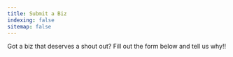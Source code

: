 ```yaml
---
title: Submit a Biz
indexing: false
sitemap: false
---
```


Got a biz that deserves a shout out? Fill out the form below and tell us why!!

<div class="typeform-widget" data-url="https://atlasco.typeform.com/to/QlAdD2" style="width: 100%; height: 500px;"></div> <script> (function() { var qs,js,q,s,d=document, gi=d.getElementById, ce=d.createElement, gt=d.getElementsByTagName, id="typef_orm", b="https://embed.typeform.com/"; if(!gi.call(d,id)) { js=ce.call(d,"script"); js.id=id; js.src=b+"embed.js"; q=gt.call(d,"script")[0]; q.parentNode.insertBefore(js,q) } })() </script>